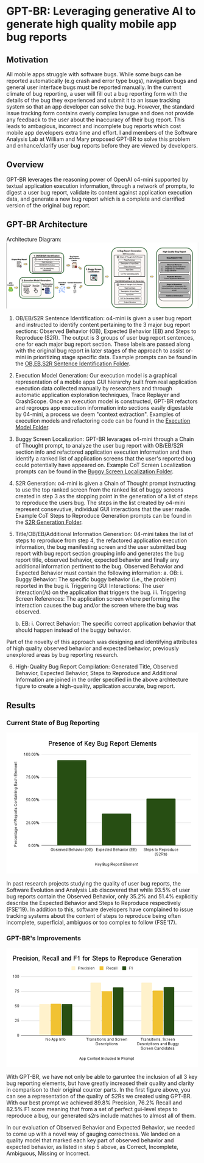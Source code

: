 # GPT-BR: Leveraging generative AI to generate high quality mobile app bug reports

## Motivation
All mobile apps struggle with software bugs. While some bugs can be reported automatically (e.g crash and error type bugs), navigation bugs and general user interface bugs must be reported manually. In the current climate of bug reporting, a user will fill out a bug reporting form with the details of the bug they experienced and submit it to an issue tracking system so that an app developer can solve the bug. However, the standard issue tracking form contains overly complex lanugae and does not provide any feedback to the user about the inaccuracy of their bug report. This leads to ambagious, incorrect and incomplete bug reports which cost mobile app developers extra time and effort. I and members of the Software Analysis Lab at William and Mary proposed GPT-BR to solve this problem and enhance/clarify user bug reports before they are viewed by developers. 


## Overview
GPT-BR leverages the reasoning power of OpenAI o4-mini supported by textual application execution information, through a network of prompts, to digest a user bug report, validate its content against application execution data, and generate a new bug report which is a complete and clarrified version of the original bug report. 

## GPT-BR Architecture
Architecture Diagram:
![GPT-BR Architecture Diagram](images/gpt-br_architecture_diagram.png)

1. OB/EB/S2R Sentence Identification: o4-mini is given a user bug report and instructed to identify content pertaining to the 3 major bug report sections: Observed Behavior (OB), Expected Behavior (EB) and Steps to Reproduce (S2R). The output is 3 groups of user bug report sentences, one for each major bug report section. These labels are passed along with the original bug report in later stages of the approach to assist or-mini in prioritizing stage specific data. Example prompts can be found in the [OB,EB,S2R Sentence Identification Folder](prompt_examples/OB_EB_S2R_Identification).

2. Execution Model Generation: Our execution model is a graphical representation of a mobile apps GUI hierarchy built from real application execution data collected manually by researchers and through automatic application exploration techniques, Trace Replayer and CrashScope. Once an execution model is constructed, GPT-BR refactors and regroups app execution information into sections easily digestable by 04-mini, a process we deem "context extraction". Examples of execution models and refactoring code can be found in the [Execution Model Folder](execution_model).

3. Buggy Screen Localization: GPT-BR levarages o4-mini through a Chain of Thought prompt, to analyze the user bug report with OB/EB/S2R section info and refactored application execution information and then identify a ranked list of application screens that the user's reported bug could potentially have appeared on. Example CoT Screen Localization prompts can be found in the [Buggy Screen Localization Folder](prompt_examples/Buggy_Screen_Localization).

4. S2R Generation: o4-mini is given a Chain of Thought prompt instructing to use the top ranked screen from the ranked list of buggy screens created in step 3 as the stopping point in the generation of a list of steps to reproduce the users bug. The steps in the list created by o4-mini represent consevutive, individual GUI interactions that the user made. Example CoT Steps to Reproduce Generation prompts can be found in the [S2R Generation Folder](prompt_examples/S2R_Generation).

5. Title/OB/EB/Additional Information Generation: 04-mini takes the list of steps to reproduce from step 4, the refactored application execution information, the bug manifesting screen and the user submitted bug report with bug report section grouping info and generates the bug report title, observed behavior, expected behavior and finally any additional information pertinent to the bug. Observed Behavior and Expected Behavior must contain the following information:
    a. OB:
        i. Buggy Behavior: The specific buggy behavior (i.e., the problem) reported in the bug
        ii. Triggering GUI Interactions: The user interaction(/s) on the application that triggers the bug.
        iii. Triggering Screen References: The application screen where performing the interaction causes the bug and/or the screen where the bug was observed.

    b. EB:
        i. Correct Behavior: The specific correct application behavior that should happen instead of the buggy behavior.

Part of the novelty of this approach was designing and identifying attributes of high quality observed behavior and expected behavior, previously unexplored areas by bug reporting research. 

6. High-Quality Bug Report Compilation: Generated Title, Observed Behavior, Expected Behavior, Steps to Reproduce and Additional Information are joined in the order specified in the above archtecture figure to create a high-quality, application accurate, bug report. 


## Results

### Current State of Bug Reporting
![Presence of Key Bug Reporting Elements in the Current State of Bug Reporting](images/Presence%20of%20Key%20Bug%20Report%20Elements.png)

In past research projects studying the quality of user bug reports, the Software Evolution and Analysis Lab discovered that while 93.5% of user bug reports contain the Observed Behavior, only 35.2% and 51.4% explicitly describe the Expected Behavior and Steps to Reproduce respectively (FSE'19). In addition to this, software developers have complained to issue tracking systems about the content of steps to reproduce being often incomplete, superficial, ambiguos or too complex to follow (FSE'17). 


### GPT-BR's Improvements
![GPT Precision, Recall and F1 for Steps to Reproduce Generation](images/Precision,%20Recall%20and%20F1%20for%20Steps%20to%20Reproduce%20Generation.png)

With GPT-BR, we have not only be able to garuntee the inclusion of all 3 key bug reporting elements, but have greatly increased their quality and clarity in comparison to their original counter parts. In the first figure above, you can see a representation of the quality of S2Rs we created using GPT-BR. With our best prompt we achieved 89.8% Precision, 76.2% Recall and 82.5% F1 score meaning that from a set of perfect gui-level steps to reproduce a bug, our generated s2rs include matches to almost all of them. 

In our evaluation of Observed Behavior and Expected Behavior, we needed to come up with a novel way of gauging correctness. We landed on a quality model that marked each key part of observed behavior and expected behavior, as listed in step 5 above, as Correct, Incomplete, Ambiguous, Missing or Incorrect. 